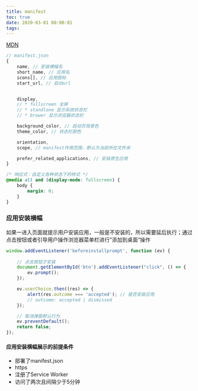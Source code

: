 ```yaml
---
title: manifest
toc: true
date: 2020-03-01 00:00:01
tags:
---
```


[MDN](https://developer.mozilla.org/zh-CN/docs/Web/Manifest)

```js
// manifest.json
{
	name, // 安装横幅名
	short_name, // 应用名
	icons[], // 应用图标
	start_url, // 启动url


	display,
	// * fullscreen 全屏
	// * standlone 显示系统状态栏
	// * brower 显示浏览器状态栏

	background_color, // 启动页背景色
	theme_color, // 状态栏颜色

	orientation,
	scope, // manifest作用范围，默认为当前所在文件夹

	prefer_related_applications, // 安装原生应用
}
```

```css
/* 响应式：自定义各种状态下的样式 */
@media all and (display-mode: fullscreen) {
	body {
		margin: 0;
	}
}
```


### 应用安装横幅
如果一进入页面就提示用户安装应用，一般是不安装的，所以需要延后执行；通过点击按钮或者引导用户操作浏览器菜单栏进行”添加到桌面“操作
```js
window.addEventListener('beforeinstallprompt', function (ev) {
	
	// 点击按钮才安装
	document.getElementById('btn').addEventListener("click", () => {
		ev.prompt();
	});

	ev.userChoice.then((res) => {
		alert(res.outcome === 'accepted'); // 是否安装应用
		// outcome: accepted | dismissed
	});

	// 取消弹窗默认行为
	ev.preventDefault();
	return false;
});
```

#### 应用安装横幅展示的前提条件
* 部署了manifest.json
* https
* 注册了Service Worker
* 访问了两次且间隔少于5分钟

